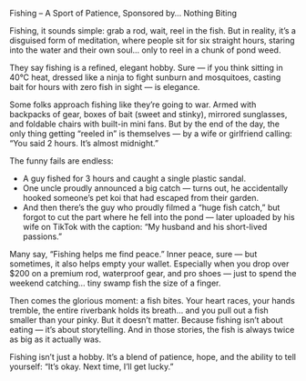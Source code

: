 Fishing – A Sport of Patience, Sponsored by… Nothing Biting

Fishing, it sounds simple: grab a rod, wait, reel in the fish. But in reality, it’s a disguised form of meditation, where people sit for six straight hours, staring into the water and their own soul… only to reel in a chunk of pond weed.

They say fishing is a refined, elegant hobby. Sure — if you think sitting in 40°C heat, dressed like a ninja to fight sunburn and mosquitoes, casting bait for hours with zero fish in sight — is elegance.

Some folks approach fishing like they’re going to war. Armed with backpacks of gear, boxes of bait (sweet and stinky), mirrored sunglasses, and foldable chairs with built-in mini fans. But by the end of the day, the only thing getting “reeled in” is themselves — by a wife or girlfriend calling: “You said 2 hours. It’s almost midnight.”

The funny fails are endless:
- A guy fished for 3 hours and caught a single plastic sandal.
- One uncle proudly announced a big catch — turns out, he accidentally hooked someone’s pet koi that had escaped from their garden.
- And then there’s the guy who proudly filmed a “huge fish catch,” but forgot to cut the part where he fell into the pond — later uploaded by his wife on TikTok with the caption: “My husband and his short-lived passions.”

Many say, “Fishing helps me find peace.” Inner peace, sure — but sometimes, it also helps empty your wallet. Especially when you drop over $200 on a premium rod, waterproof gear, and pro shoes — just to spend the weekend catching… tiny swamp fish the size of a finger.

Then comes the glorious moment: a fish bites. Your heart races, your hands tremble, the entire riverbank holds its breath… and you pull out a fish smaller than your pinky. But it doesn’t matter. Because fishing isn’t about eating — it’s about storytelling. And in those stories, the fish is always twice as big as it actually was.

Fishing isn’t just a hobby. It’s a blend of patience, hope, and the ability to tell yourself:
“It’s okay. Next time, I’ll get lucky.”